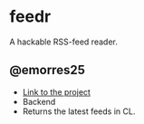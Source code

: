 # feedr
A hackable RSS-feed reader.

## @emorres25
  * [Link to the project](https://github.com/emorres25/feedr)
  * Backend
  * Returns the latest feeds in CL.
